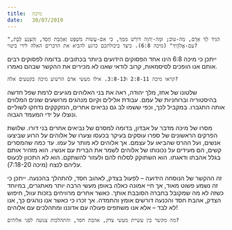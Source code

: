 ```yaml
---
title:  מיכה
date:   30/07/2019
---
```


`"הִגִּיד לְךָ אָדָם, מַה-טּוֹב; וּמָה-יְהוָה דּוֹרֵשׁ מִמְּךָ, כִּי אִם-עֲשׂוֹת מִשְׁפָּט וְאַהֲבַת חֶסֶד, וְהַצְנֵעַ לֶכֶת, עִם-אֱלֹהֶיךָ" (מיכה 6:8). כיצד ביכולתכם כרגע להביא את הדברים האלה לידי ביטוי?`

ייתכן כי מיכה 6:8 הינו אחד הפסוקים הידועים ביותר בכתובים. בדומה לפסוקים רבים אותם אנו הופכים לסיסמאות, קרוב לודאי שאנו לא מכירים את ההקשר שבהם נאמרו.

`קראו מיכה 2:8-11 ו3:8-13. אילו מעשי אדם הרשיע מיכה בקטעים אלה?`

שלטונו של אחז, מלך יהודה, ראה את בני האלוהים מגיעים לרמת שפל חדשה בהיסטוריה וברוחניות של עמם. עבודת אלילים וקיום מנהגים מרושעים שונים המלווים אותה התגברו. במקביל לכך, וכפי ששמו לב גם נביאים אחרים, הנזקקקים נדחקו לשוליים ונוצלו על ידי המעמד הגבוה. 

מסרו של מיכה מדבר על אבדון, בדומה למסרם של נביאים אחרים בני דורו. שלושת הפרקים הראשונים של ספרו עוסקים בעיקר בכעסו וצערו של אלוהים על הרוע שביצעו אנשים, ועל ההרס שהביאו על עצמם. אך אלוהים לא מותר על עמו. עד כמה שהמסרים קשים, הם מעידים על נכונותו של אלוהים לשמר את הברית עם אנשיו. הוא מזהיר אותם בגלל אהבתו ודאגתו. הוא השתוקק לסלוח להם ולעזור להשתקם. הוא לא התכוון לכעוס עליהם לנצח (מיכה 7:18-20). 

זה ההקשר של הנוסחה הידועה – לפעול בצדק, לאהוב חסד, להתהלך בהכנעה. ייתכן כי זה נשמע פשוט מאוד, אך חיי אמונה כאלה באופן מעשי הרבה יותר מאתגרים, במיוחד כשזה לא מה שמקובל בחברה הסובבת אותך. כאשר אחרים מרוויחים בזכות עוול, חיפוש הצדק, אהבת חסד והכנעה דורשים אומץ והתמדה. אך זכרו כי כאשר אנו נוהגים כך, אנו לא לבד – אלא אנו משתפים פעולה עם אדוננו ומתהלכים עם אלוהים!

`מה מקשר בין עשיית מעשי צדק, אהבת חסד, והתהלכות צנועה לפני אלוהים?`